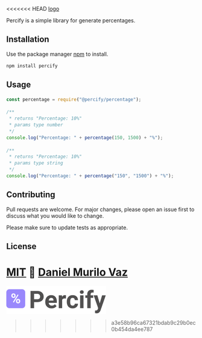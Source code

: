 <<<<<<< HEAD
[logo](https://github.com/daniellvaz/Percify/blob/master/logo.png)

Percify is a simple library for generate percentages.

## Installation

Use the package manager [npm](https://www.npmjs.com/) to install.

```bash
npm install percify
```

## Usage

```javascript
const percentage = require("@percify/percentage");

/**
 * returns "Percentage: 10%"
 * params type number
 */
console.log("Percentage: " + percentage(150, 1500) + "%");

/**
 * returns "Percentage: 10%"
 * params type string
 */
console.log("Percentage: " + percentage("150", "1500") + "%");
```

## Contributing

Pull requests are welcome. For major changes, please open an issue first to discuss what you would like to change.

Please make sure to update tests as appropriate.

## License

[MIT](https://choosealicense.com/licenses/mit/) 💙 [Daniel Murilo Vaz](https://www.daniellvaz.com.br)
=======

  <img style="
    display: flex;
    align-items: center;
    justify-content: center;" src="https://github.com/daniellvaz/Percify/blob/master/logo.png" alt="logo">
>>>>>>> a3e58b96ca67321bdab9c29b0ec0b454da4ee787
